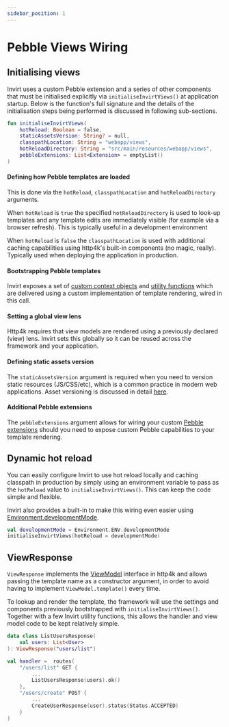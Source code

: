 ```yaml
---
sidebar_position: 1
---
```


# Pebble Views Wiring

## Initialising views
Invirt uses a custom Pebble extension and a series of other components that must be initialised explicitly via
`initialiseInvirtViews()` at application startup. Below is the function's full signature and the details of the initialisation
steps being performed is discussed in following sub-sections.

```kotlin
fun initialiseInvirtViews(
    hotReload: Boolean = false,
    staticAssetsVersion: String? = null,
    classpathLocation: String = "webapp/views",
    hotReloadDirectory: String = "src/main/resources/webapp/views",
    pebbleExtensions: List<Extension> = emptyList()
)
```

#### Defining how Pebble templates are loaded
This is done via the `hotReload`, `classpathLocation` and `hotReloadDirectory` arguments.

When `hotReload` is `true` the specified `hotReloadDirectory` is used to look-up templates and any template edits
are immediately visible (for example via a browser refresh). This is typically useful in a development
environment

When `hotReload` is `false` the `classpathLocation` is used with additional caching capabilities
using http4k's built-in components (no magic, really). Typically used when deploying
the application in production.

#### Bootstrapping Pebble templates
Invirt exposes a set of [custom context objects](/docs/api/invirt-core/pebble/pebble-context-objects) and
[utility functions](/docs/api/invirt-core/pebble/pebble-functions)
which are delivered using a custom implementation of template rendering, wired in this call.

#### Setting a global view lens
Http4k requires that view models are rendered using a previously declared (view) lens. Invirt sets this globally
so it can be reused across the framework and your application.

#### Defining static assets version
The `staticAssetsVersion` argument is required when you need to version static resources (JS/CSS/etc), which is a
common practice in modern web applications. Asset versioning is discussed in detail [here](/docs/framework/static-assets).

#### Additional Pebble extensions
The `pebbleExtensions` argument allows for wiring your custom [Pebble extensions](https://pebbletemplates.io/wiki/guide/extending-pebble/)
should you need to expose custom Pebble capabilities to your template rendering.

## Dynamic hot reload
You can easily configure Invirt to use hot reload locally and caching classpath in production by simply
using an environment variable to pass as the `hotReload` value to `initialiseInvirtViews()`. This can keep
the code simple and flexible.

Invirt also provides a built-in to make this wiring even easier using
[Environment.developmentMode](/docs/api/invirt-core/environment#environmentdevelopmentmode).
```kotlin
val developmentMode = Environment.ENV.developmentMode
initialiseInvirtViews(hotReload = developmentMode)
```

## ViewResponse
`ViewResponse` implements the [ViewModel](https://www.http4k.org/api/org.http4k.template/-view-model/) interface
in http4k and allows passing the template name as a constructor argument, in order to avoid having
to implement `ViewModel.template()` every time.

To lookup and render the template, the framework will use the settings and components previously bootstrapped
with `initialiseInvirtViews()`. Together with a few Invirt utility functions, this allows the handler and
view model code to be kept relatively simple.

```kotlin
data class ListUsersResponse(
    val users: List<User>
): ViewResponse("users/list")

val handler =  routes(
    "/users/list" GET {
        ...
        ListUsersResponse(users).ok()
    },
    "/users/create" POST {
        ...
        CreateUserResponse(user).status(Status.ACCEPTED)
    }
)
```
